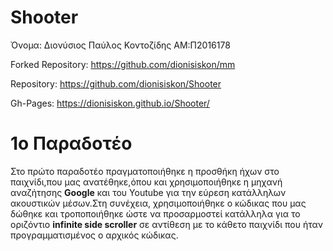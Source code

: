 # Shooter

Όνομα: Διονύσιος Παύλος Κοντοζίδης ΑΜ:Π2016178

Forked Repository: https://github.com/dionisiskon/mm

Repository: https://github.com/dionisiskon/Shooter

Gh-Pages: https://dionisiskon.github.io/Shooter/

# 1o Παραδοτέο

Στο πρώτο παραδοτέο πραγματοποιήθηκε η προσθήκη ήχων στο παιχνίδι,που μας ανατέθηκε,όπου και χρησιμοποιήθηκε η μηχανή αναζήτησης **Google** και του Youtube για την εύρεση κατάλληλων ακουστικών μέσων.Στη συνέχεια, χρησιμοποιήθηκε ο κώδικας που μας δώθηκε και τροποποιήθηκε ώστε να προσαρμοστεί κατάλληλα για το οριζόντιο **infinite side scroller** σε αντίθεση με το κάθετο παιχνίδι που ήταν προγραμματισμένος ο αρχικός κώδικας.


